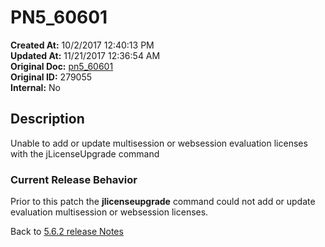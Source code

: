 # PN5_60601

**Created At:** 10/2/2017 12:40:13 PM  
**Updated At:** 11/21/2017 12:36:54 AM  
**Original Doc:** [pn5_60601](https://docs.jbase.com/36526-5-6-2-release-notes/pn5_60601)  
**Original ID:** 279055  
**Internal:** No  

## Description

Unable to add or update multisession or websession evaluation licenses with the jLicenseUpgrade command

### Current Release Behavior

Prior to this patch the **jlicenseupgrade** command could not add or update evaluation multisession or websession licenses.

Back to [5.6.2 release Notes](./../README.md)

